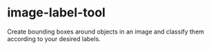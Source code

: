 # image-label-tool
Create bounding boxes around objects in an image and classify them according to your desired labels.
